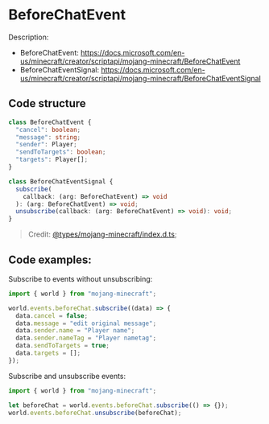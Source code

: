 # BeforeChatEvent

Description:

- BeforeChatEvent: https://docs.microsoft.com/en-us/minecraft/creator/scriptapi/mojang-minecraft/BeforeChatEvent
- BeforeChatEventSignal: https://docs.microsoft.com/en-us/minecraft/creator/scriptapi/mojang-minecraft/BeforeChatEventSignal

## Code structure

```ts
class BeforeChatEvent {
  "cancel": boolean;
  "message": string;
  "sender": Player;
  "sendToTargets": boolean;
  "targets": Player[];
}
```

```ts
class BeforeChatEventSignal {
  subscribe(
    callback: (arg: BeforeChatEvent) => void
  ): (arg: BeforeChatEvent) => void;
  unsubscribe(callback: (arg: BeforeChatEvent) => void): void;
}
```

> Credit: [@types/mojang-minecraft/index.d.ts](https://github.com/DefinitelyTyped/DefinitelyTyped/blob/master/types/mojang-minecraft/index.d.ts);

## Code examples:

Subscribe to events without unsubscribing:

```js
import { world } from "mojang-minecraft";

world.events.beforeChat.subscribe((data) => {
  data.cancel = false;
  data.message = "edit original message";
  data.sender.name = "Player name";
  data.sender.nameTag = "Player nametag";
  data.sendToTargets = true;
  data.targets = [];
});
```

Subscribe and unsubscribe events:

```js
import { world } from "mojang-minecraft";

let beforeChat = world.events.beforeChat.subscribe(() => {});
world.events.beforeChat.unsubscribe(beforeChat);
```
